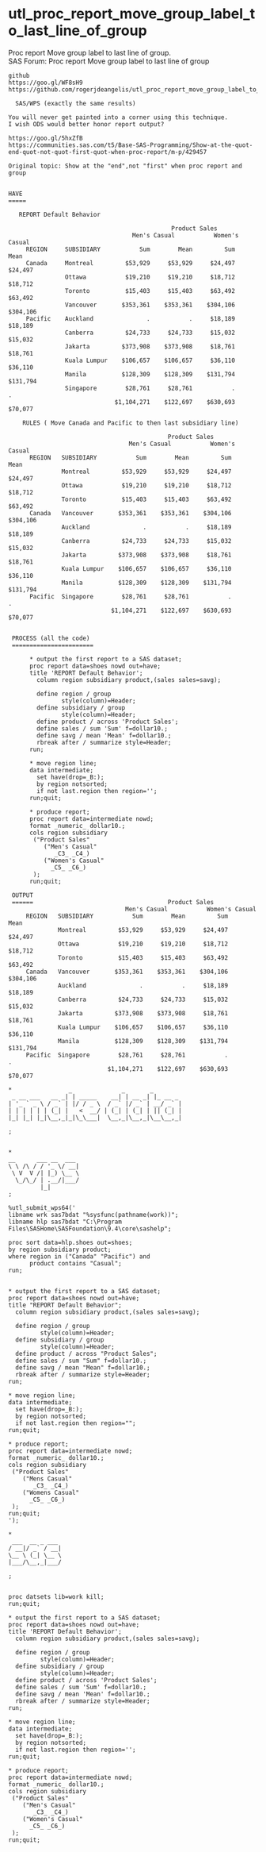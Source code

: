 # utl_proc_report_move_group_label_to_last_line_of_group
Proc report Move group label to last line of group.  
    SAS Forum: Proc report Move group label to last line of group

    github
    https://goo.gl/WF8sH9
    https://github.com/rogerjdeangelis/utl_proc_report_move_group_label_to_last_line_of_group

      SAS/WPS (exactly the same results)

    You will never get painted into a corner using this technique.
    I wish ODS would better honor report output?

    https://goo.gl/5hxZfB
    https://communities.sas.com/t5/Base-SAS-Programming/Show-at-the-quot-end-quot-not-quot-first-quot-when-proc-report/m-p/429457

    Original topic: Show at the "end",not "first" when proc report and group


    HAVE
    =====

       REPORT Default Behavior

                                                  Product Sales
                                       Men's Casual           Women's Casual
         REGION     SUBSIDIARY           Sum        Mean         Sum        Mean
         Canada     Montreal         $53,929     $53,929     $24,497     $24,497
                    Ottawa           $19,210     $19,210     $18,712     $18,712
                    Toronto          $15,403     $15,403     $63,492     $63,492
                    Vancouver       $353,361    $353,361    $304,106    $304,106
         Pacific    Auckland               .           .     $18,189     $18,189
                    Canberra         $24,733     $24,733     $15,032     $15,032
                    Jakarta         $373,908    $373,908     $18,761     $18,761
                    Kuala Lumpur    $106,657    $106,657     $36,110     $36,110
                    Manila          $128,309    $128,309    $131,794    $131,794
                    Singapore        $28,761     $28,761           .           .
                                  $1,104,271    $122,697    $630,693     $70,077

        RULES ( Move Canada and Pacific to then last subsidiary line)

                                                 Product Sales
                                      Men's Casual           Women's Casual
          REGION   SUBSIDIARY           Sum        Mean         Sum        Mean
                   Montreal         $53,929     $53,929     $24,497     $24,497
                   Ottawa           $19,210     $19,210     $18,712     $18,712
                   Toronto          $15,403     $15,403     $63,492     $63,492
          Canada   Vancouver       $353,361    $353,361    $304,106    $304,106
                   Auckland               .           .     $18,189     $18,189
                   Canberra         $24,733     $24,733     $15,032     $15,032
                   Jakarta         $373,908    $373,908     $18,761     $18,761
                   Kuala Lumpur    $106,657    $106,657     $36,110     $36,110
                   Manila          $128,309    $128,309    $131,794    $131,794
          Pacific  Singapore        $28,761     $28,761           .           .
                                 $1,104,271    $122,697    $630,693     $70,077


     PROCESS (all the code)
     =======================

          * output the first report to a SAS dataset;
          proc report data=shoes nowd out=have;
          title 'REPORT Default Behavior';
            column region subsidiary product,(sales sales=savg);

            define region / group
                   style(column)=Header;
            define subsidiary / group
                   style(column)=Header;
            define product / across 'Product Sales';
            define sales / sum 'Sum' f=dollar10.;
            define savg / mean 'Mean' f=dollar10.;
            rbreak after / summarize style=Header;
          run;

          * move region line;
          data intermediate;
            set have(drop=_B:);
            by region notsorted;
            if not last.region then region='';
          run;quit;

          * produce report;
          proc report data=intermediate nowd;
          format _numeric_ dollar10.;
          cols region subsidiary
           ("Product Sales"
              ("Men's Casual"
                 _C3_ _C4_)
              ("Women's Casual"
                _C5_ _C6_)
           );
          run;quit;

     OUTPUT
     ======                                      Product Sales
                                     Men's Casual           Women's Casual
         REGION   SUBSIDIARY           Sum        Mean         Sum        Mean
                  Montreal         $53,929     $53,929     $24,497     $24,497
                  Ottawa           $19,210     $19,210     $18,712     $18,712
                  Toronto          $15,403     $15,403     $63,492     $63,492
         Canada   Vancouver       $353,361    $353,361    $304,106    $304,106
                  Auckland               .           .     $18,189     $18,189
                  Canberra         $24,733     $24,733     $15,032     $15,032
                  Jakarta         $373,908    $373,908     $18,761     $18,761
                  Kuala Lumpur    $106,657    $106,657     $36,110     $36,110
                  Manila          $128,309    $128,309    $131,794    $131,794
         Pacific  Singapore        $28,761     $28,761           .           .
                                $1,104,271    $122,697    $630,693     $70,077

    *                _              _       _
     _ __ ___   __ _| | _____    __| | __ _| |_ __ _
    | '_ ` _ \ / _` | |/ / _ \  / _` |/ _` | __/ _` |
    | | | | | | (_| |   <  __/ | (_| | (_| | || (_| |
    |_| |_| |_|\__,_|_|\_\___|  \__,_|\__,_|\__\__,_|

    ;


    *
    __      ___ __  ___
    \ \ /\ / / '_ \/ __|
     \ V  V /| |_) \__ \
      \_/\_/ | .__/|___/
             |_|
    ;

    %utl_submit_wps64('
    libname wrk sas7bdat "%sysfunc(pathname(work))";
    libname hlp sas7bdat "C:\Program Files\SASHome\SASFoundation\9.4\core\sashelp";

    proc sort data=hlp.shoes out=shoes;
    by region subsidiary product;
    where region in ("Canada" "Pacific") and
          product contains "Casual";
    run;


    * output the first report to a SAS dataset;
    proc report data=shoes nowd out=have;
    title "REPORT Default Behavior";
      column region subsidiary product,(sales sales=savg);

      define region / group
             style(column)=Header;
      define subsidiary / group
             style(column)=Header;
      define product / across "Product Sales";
      define sales / sum "Sum" f=dollar10.;
      define savg / mean "Mean" f=dollar10.;
      rbreak after / summarize style=Header;
    run;

    * move region line;
    data intermediate;
      set have(drop=_B:);
      by region notsorted;
      if not last.region then region="";
    run;quit;

    * produce report;
    proc report data=intermediate nowd;
    format _numeric_ dollar10.;
    cols region subsidiary
     ("Product Sales"
        ("Mens Casual"
           _C3_ _C4_)
        ("Womens Casual"
          _C5_ _C6_)
     );
    run;quit;
    ');

    *
     ___  __ _ ___
    / __|/ _` / __|
    \__ \ (_| \__ \
    |___/\__,_|___/

    ;


    proc datsets lib=work kill;
    run;quit;

    * output the first report to a SAS dataset;
    proc report data=shoes nowd out=have;
    title 'REPORT Default Behavior';
      column region subsidiary product,(sales sales=savg);

      define region / group
             style(column)=Header;
      define subsidiary / group
             style(column)=Header;
      define product / across 'Product Sales';
      define sales / sum 'Sum' f=dollar10.;
      define savg / mean 'Mean' f=dollar10.;
      rbreak after / summarize style=Header;
    run;

    * move region line;
    data intermediate;
      set have(drop=_B:);
      by region notsorted;
      if not last.region then region='';
    run;quit;

    * produce report;
    proc report data=intermediate nowd;
    format _numeric_ dollar10.;
    cols region subsidiary
     ("Product Sales"
        ("Men's Casual"
           _C3_ _C4_)
        ("Women's Casual"
          _C5_ _C6_)
     );
    run;quit;

